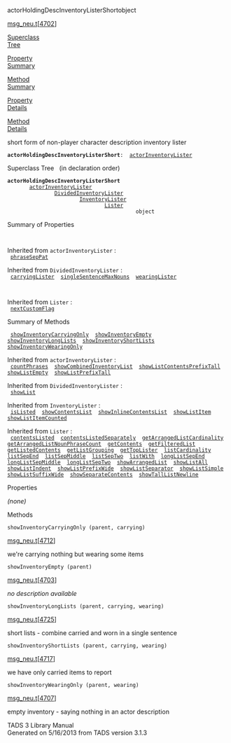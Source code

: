 <span class="title">actorHoldingDescInventoryListerShort</span><span class="type">object</span>

[msg_neu.t](../file/msg_neu.t.html)\[[4702](../source/msg_neu.t.html#4702)\]

[Superclass  
Tree](#_SuperClassTree_)

[Property  
Summary](#_PropSummary_)

[Method  
Summary](#_MethodSummary_)

[Property  
Details](#_Properties_)

[Method  
Details](#_Methods_)

<div class="fdesc">

short form of non-player character description inventory lister

**`actorHoldingDescInventoryListerShort`**` :   `[`actorInventoryLister`](../object/actorInventoryLister.html)

</div>

<span id="_SuperClassTree_"></span>

<div class="mjhd">

<span class="hdln">Superclass Tree</span>   (in declaration order)

</div>

**`actorHoldingDescInventoryListerShort`**  
`         `[`actorInventoryLister`](../object/actorInventoryLister.html)  
`                 `[`DividedInventoryLister`](../object/DividedInventoryLister.html)  
`                         `[`InventoryLister`](../object/InventoryLister.html)  
`                                 `[`Lister`](../object/Lister.html)  
`                                         object`  
<span id="_PropSummary_"></span>

<div class="mjhd">

<span class="hdln">Summary of Properties</span>  

</div>

` `

Inherited from `actorInventoryLister` :  
` `[`phraseSepPat`](../object/actorInventoryLister.html#phraseSepPat)`  `

Inherited from `DividedInventoryLister` :  
` `[`carryingLister`](../object/DividedInventoryLister.html#carryingLister)`  `[`singleSentenceMaxNouns`](../object/DividedInventoryLister.html#singleSentenceMaxNouns)`  `[`wearingLister`](../object/DividedInventoryLister.html#wearingLister)`  `

` `

Inherited from `Lister` :  
` `[`nextCustomFlag`](../object/Lister.html#nextCustomFlag)`  `

<span id="_MethodSummary_"></span>

<div class="mjhd">

<span class="hdln">Summary of Methods</span>  

</div>

` `[`showInventoryCarryingOnly`](#showInventoryCarryingOnly)`  `[`showInventoryEmpty`](#showInventoryEmpty)`  `[`showInventoryLongLists`](#showInventoryLongLists)`  `[`showInventoryShortLists`](#showInventoryShortLists)`  `[`showInventoryWearingOnly`](#showInventoryWearingOnly)`  `

Inherited from `actorInventoryLister` :  
` `[`countPhrases`](../object/actorInventoryLister.html#countPhrases)`  `[`showCombinedInventoryList`](../object/actorInventoryLister.html#showCombinedInventoryList)`  `[`showListContentsPrefixTall`](../object/actorInventoryLister.html#showListContentsPrefixTall)`  `[`showListEmpty`](../object/actorInventoryLister.html#showListEmpty)`  `[`showListPrefixTall`](../object/actorInventoryLister.html#showListPrefixTall)`  `

Inherited from `DividedInventoryLister` :  
` `[`showList`](../object/DividedInventoryLister.html#showList)`  `

Inherited from `InventoryLister` :  
` `[`isListed`](../object/InventoryLister.html#isListed)`  `[`showContentsList`](../object/InventoryLister.html#showContentsList)`  `[`showInlineContentsList`](../object/InventoryLister.html#showInlineContentsList)`  `[`showListItem`](../object/InventoryLister.html#showListItem)`  `[`showListItemCounted`](../object/InventoryLister.html#showListItemCounted)`  `

Inherited from `Lister` :  
` `[`contentsListed`](../object/Lister.html#contentsListed)`  `[`contentsListedSeparately`](../object/Lister.html#contentsListedSeparately)`  `[`getArrangedListCardinality`](../object/Lister.html#getArrangedListCardinality)`  `[`getArrangedListNounPhraseCount`](../object/Lister.html#getArrangedListNounPhraseCount)`  `[`getContents`](../object/Lister.html#getContents)`  `[`getFilteredList`](../object/Lister.html#getFilteredList)`  `[`getListedContents`](../object/Lister.html#getListedContents)`  `[`getListGrouping`](../object/Lister.html#getListGrouping)`  `[`getTopLister`](../object/Lister.html#getTopLister)`  `[`listCardinality`](../object/Lister.html#listCardinality)`  `[`listSepEnd`](../object/Lister.html#listSepEnd)`  `[`listSepMiddle`](../object/Lister.html#listSepMiddle)`  `[`listSepTwo`](../object/Lister.html#listSepTwo)`  `[`listWith`](../object/Lister.html#listWith)`  `[`longListSepEnd`](../object/Lister.html#longListSepEnd)`  `[`longListSepMiddle`](../object/Lister.html#longListSepMiddle)`  `[`longListSepTwo`](../object/Lister.html#longListSepTwo)`  `[`showArrangedList`](../object/Lister.html#showArrangedList)`  `[`showListAll`](../object/Lister.html#showListAll)`  `[`showListIndent`](../object/Lister.html#showListIndent)`  `[`showListPrefixWide`](../object/Lister.html#showListPrefixWide)`  `[`showListSeparator`](../object/Lister.html#showListSeparator)`  `[`showListSimple`](../object/Lister.html#showListSimple)`  `[`showListSuffixWide`](../object/Lister.html#showListSuffixWide)`  `[`showSeparateContents`](../object/Lister.html#showSeparateContents)`  `[`showTallListNewline`](../object/Lister.html#showTallListNewline)`  `

<span id="_Properties_"></span>

<div class="mjhd">

<span class="hdln">Properties</span>  

</div>

*(none)* <span id="_Methods_"></span>

<div class="mjhd">

<span class="hdln">Methods</span>  

</div>

<span id="showInventoryCarryingOnly"></span>

`showInventoryCarryingOnly (parent, carrying)`

[msg_neu.t](../file/msg_neu.t.html)\[[4712](../source/msg_neu.t.html#4712)\]

<div class="desc">

we're carrying nothing but wearing some items

</div>

<span id="showInventoryEmpty"></span>

`showInventoryEmpty (parent)`

[msg_neu.t](../file/msg_neu.t.html)\[[4703](../source/msg_neu.t.html#4703)\]

<div class="desc">

*no description available*

</div>

<span id="showInventoryLongLists"></span>

`showInventoryLongLists (parent, carrying, wearing)`

[msg_neu.t](../file/msg_neu.t.html)\[[4725](../source/msg_neu.t.html#4725)\]

<div class="desc">

short lists - combine carried and worn in a single sentence

</div>

<span id="showInventoryShortLists"></span>

`showInventoryShortLists (parent, carrying, wearing)`

[msg_neu.t](../file/msg_neu.t.html)\[[4717](../source/msg_neu.t.html#4717)\]

<div class="desc">

we have only carried items to report

</div>

<span id="showInventoryWearingOnly"></span>

`showInventoryWearingOnly (parent, wearing)`

[msg_neu.t](../file/msg_neu.t.html)\[[4707](../source/msg_neu.t.html#4707)\]

<div class="desc">

empty inventory - saying nothing in an actor description

</div>

<div class="ftr">

TADS 3 Library Manual  
Generated on 5/16/2013 from TADS version 3.1.3

</div>
